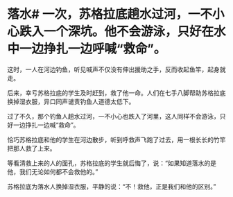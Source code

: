 # 落水# 一次，苏格拉底趟水过河，一不小心跌入一个深坑。他不会游泳，只好在水中一边挣扎一边呼喊“救命”。

这时，一人在河边钓鱼，听见喊声不仅没有伸出援助之手，反而收起鱼竿，起身就走。

后来，幸亏苏格拉底的学生及时赶到，救了他一命。人们在七手八脚帮助苏格拉底换掉湿衣服，异口同声谴责钓鱼人道德太低下。

过了不久，那个钓鱼人趟水过河，一不小心也跌入了河里，这人同样不会游泳，只好一边挣扎一边喊“救命”。

恰巧苏格拉底和他的学生在河边散步，听到呼救声飞跑了过去，用一根长长的竹竿把那人救了上来。

等看清救上来的人的面孔，苏格拉底的学生就后悔了，说：“如果知道落水的是他，我们无论如何都不会救他的。”

苏格拉底为落水人换掉湿衣服，平静的说：“不！救他，正是我们和他的区别。”
  